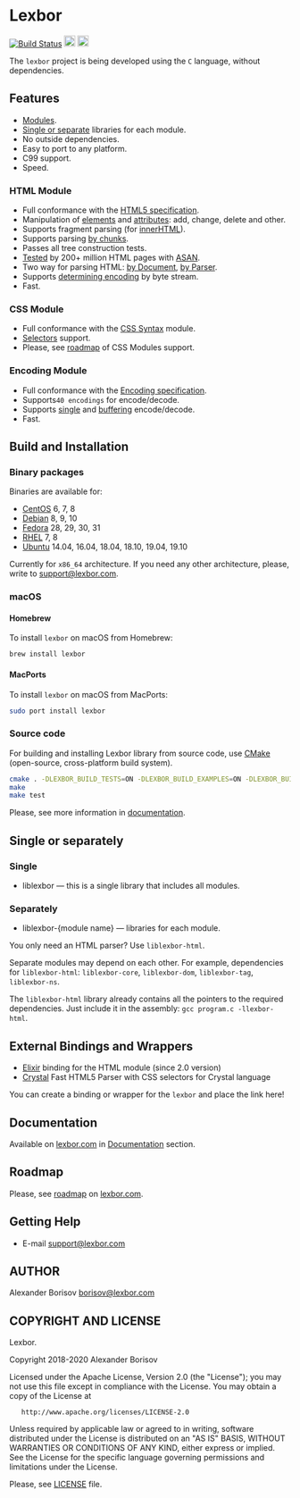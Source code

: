 # Lexbor

[![Build Status](https://travis-ci.org/lexbor/lexbor.svg?branch=master)](https://travis-ci.org/lexbor/lexbor)
<a href="http://www.facebook.com/sharer.php?u=https%3A%2F%2Fgithub.com%2Flexbor%2Flexbor" target="_blank"><img alt="" height=20 src="http://lexbor.com/img/facebool_share_button.png"></a>
<a href="https://twitter.com/intent/tweet?text=Development%20of%20an%20open%20source%20HTML%20Renderer%20library...&url=https%3A%2F%2Fgithub.com%2Flexbor%2Flexbor&hashtags=lexbor" target="_blank"><img alt="" height=20 src="http://lexbor.com/img/twitter_share_button.png"></a>

The `lexbor` project is being developed using the `C` language, without dependencies.

## Features
* [Modules](https://github.com/lexbor/lexbor/tree/master/source/lexbor).
* [Single or separate](https://github.com/lexbor/lexbor#single-or-separately) libraries for each module.
* No outside dependencies.
* Easy to port to any platform.
* C99 support.
* Speed.

### HTML Module
* Full conformance with the [HTML5 specification](https://html.spec.whatwg.org/multipage/).
* Manipulation of [elements](https://github.com/lexbor/lexbor/blob/master/examples/lexbor/html/element_create.c) and [attributes](https://github.com/lexbor/lexbor/blob/master/examples/lexbor/html/element_attributes.c): add, change, delete and other.
* Supports fragment parsing (for [innerHTML](https://github.com/lexbor/lexbor/blob/master/examples/lexbor/html/element_innerHTML.c)).
* Supports parsing [by chunks](https://github.com/lexbor/lexbor/blob/master/examples/lexbor/html/document_parse_chunk.c).
* Passes all tree construction tests.
* [Tested](https://github.com/lexbor/warc_test) by 200+ million HTML pages with [ASAN](https://clang.llvm.org/docs/AddressSanitizer.html).
* Two way for parsing HTML: [by Document](https://github.com/lexbor/lexbor/blob/master/examples/lexbor/html/document_parse.c), [by Parser](https://github.com/lexbor/lexbor/blob/master/examples/lexbor/html/parse.c).
* Supports [determining encoding](https://github.com/lexbor/lexbor/blob/master/examples/lexbor/html/encoding.c) by byte stream.
* Fast.

### CSS Module
* Full conformance with the [CSS Syntax](https://drafts.csswg.org/css-syntax-3/) module.
* [Selectors](https://github.com/lexbor/lexbor/tree/master/examples/lexbor/selectors) support.
* Please, see [roadmap](https://lexbor.com/roadmap/#css) of CSS Modules support.

### Encoding Module
* Full conformance with the [Encoding specification](https://encoding.spec.whatwg.org/).
* Supports`40 encodings` for encode/decode.
* Supports [single](https://github.com/lexbor/lexbor/blob/master/examples/lexbor/encoding/single/from_to.c) and [buffering](https://github.com/lexbor/lexbor/blob/master/examples/lexbor/encoding/buffer/from_to.c) encode/decode.
* Fast.

## Build and Installation

### Binary packages

Binaries are available for:

* [CentOS](https://lexbor.com/download/#centos) 6, 7, 8
* [Debian](https://lexbor.com/download/#debian) 8, 9, 10
* [Fedora](https://lexbor.com/download/#fedora) 28, 29, 30, 31
* [RHEL](https://lexbor.com/download/#rhel) 7, 8
* [Ubuntu](https://lexbor.com/download/#ubuntu) 14.04, 16.04, 18.04, 18.10, 19.04, 19.10

Currently for `x86_64` architecture.
If you need any other architecture, please, write to [support@lexbor.com](mailto:support@lexbor.com).

### macOS

#### Homebrew

To install `lexbor` on macOS from Homebrew:

```sh
brew install lexbor
```

#### MacPorts

To install `lexbor` on macOS from MacPorts:

```sh
sudo port install lexbor
```

### Source code

For building and installing Lexbor library from source code, use [CMake](https://cmake.org/) (open-source, cross-platform build system).

```bash
cmake . -DLEXBOR_BUILD_TESTS=ON -DLEXBOR_BUILD_EXAMPLES=ON -DLEXBOR_BUILD_SEPARATELY=ON
make
make test
```

Please, see more information in [documentation](https://lexbor.com/docs/lexbor/#source_code).

## Single or separately

### Single
* liblexbor — this is a single library that includes all modules.

### Separately
* liblexbor-{module name} — libraries for each module.

You only need an HTML parser? Use `liblexbor-html`.

Separate modules may depend on each other.
For example, dependencies for `liblexbor-html`: `liblexbor-core`, `liblexbor-dom`, `liblexbor-tag`, `liblexbor-ns`.

The `liblexbor-html` library already contains all the pointers to the required dependencies. Just include it in the assembly: `gcc program.c -llexbor-html`.

## External Bindings and Wrappers

* [Elixir](https://git.pleroma.social/pleroma/elixir-libraries/fast_html) binding for the HTML module (since 2.0 version)
* [Crystal](https://github.com/kostya/lexbor) Fast HTML5 Parser with CSS selectors for Crystal language

You can create a binding or wrapper for the `lexbor` and place the link here!

## Documentation

Available on [lexbor.com](https://lexbor.com) in [Documentation](https://lexbor.com/docs/lexbor/) section.

## Roadmap

Please, see [roadmap](https://lexbor.com/roadmap/) on [lexbor.com](https://lexbor.com).

## Getting Help

* E-mail [support@lexbor.com](mailto:support@lexbor.com)

## AUTHOR

Alexander Borisov <borisov@lexbor.com>

## COPYRIGHT AND LICENSE

   Lexbor.

   Copyright 2018-2020 Alexander Borisov

   Licensed under the Apache License, Version 2.0 (the "License");
   you may not use this file except in compliance with the License.
   You may obtain a copy of the License at

       http://www.apache.org/licenses/LICENSE-2.0

   Unless required by applicable law or agreed to in writing, software
   distributed under the License is distributed on an "AS IS" BASIS,
   WITHOUT WARRANTIES OR CONDITIONS OF ANY KIND, either express or implied.
   See the License for the specific language governing permissions and
   limitations under the License.


Please, see [LICENSE](https://github.com/lexbor/lexbor/blob/master/LICENSE) file.
